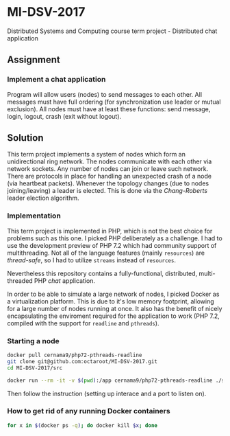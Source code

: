 # MI-DSV-2017
Distributed Systems and Computing course term project - Distributed chat application

## Assignment

### Implement a chat application

Program will allow users (nodes) to send messages to each other. All messages must have full ordering (for synchronization use leader or mutual exclusion). All nodes must have at least these functions: send message, login, logout, crash (exit without logout).


## Solution

This term project implements a system of nodes which form an unidirectional ring network. The nodes communicate with each other via network sockets. Any number of nodes can join or leave such network. There are protocols in place for handling an unexpected crash of a node (via heartbeat packets). Whenever the topology changes (due to nodes joining/leaving) a leader is elected. This is done via the _Chang-Roberts_ leader election algorithm.

### Implementation

This term project is implemented in PHP, which is not the best choice for problems such as this one. I picked PHP deliberately as a challenge. I had to use the development preview of PHP 7.2 which had community support of multithreading. Not all of the language features (mainly `resources`) are _thread-safe_, so I had to utilize `streams` instead of `resources`.

Nevertheless this repository contains a fully-functional, distributed, multi-threaded PHP _chat_ application.

In order to be able to simulate a large network of nodes, I picked Docker as a virtualization platform. This is due to it's low memory footprint, allowing for a large number of nodes running at once. It also has the benefit of nicely encapsulating the enviroment required for the application to work (PHP 7.2, compiled with the support for `readline` and `pthreads`).

### Starting a node

```bash
docker pull cernama9/php72-pthreads-readline
git clone git@github.com:octaroot/MI-DSV-2017.git
cd MI-DSV-2017/src

docker run --rm -it -v $(pwd):/app cernama9/php72-pthreads-readline ./start.php
```

Then follow the instruction (setting up interace and a port to listen on).


### How to get rid of any running Docker containers

```bash
for x in $(docker ps -q); do docker kill $x; done
```

